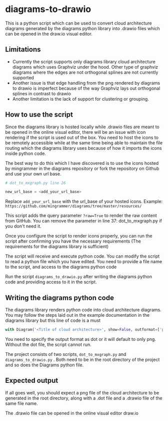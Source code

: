 # diagrams-to-drawio
This is a python script which can be used to convert cloud architecture diagrams generated by the diagrams python library into .drawio files which can be opened in the draw.io visual editor.

## Limitations

- Currently the script supports only diagrams library cloud architecture diagrams which uses Graphviz under the hood. Other type of graphviz diagrams where the edges are not orthogonal splines are not currently supported
- Another issue is that edge handling from the png rendered by diagrams to drawio is imperfect because of the way Graphviz lays out orthogonal splines in contrast to drawio
- Another limitation is the lack of support for clustering or grouping.

## How to use the script

Since the diagrams library is hosted locally while .drawio files are meant to be opened in the online visual editor, there will be an issue with icon rendering if the script is used out of the box. You need to host the icons to be remotely accessible while at the same time being able to maintain the file routing which the diagrams library uses because of how it imports the icons inside python code.

The best way to do this which I have discovered is to use the icons hosted by mingrammer in the diagrams repository or fork the repository on Github and use your own url base.

```python
# dot_to_mxgraph.py line 26

new_url_base = <add_your_url_base>
```

Replace `add_your_url_base` with the url_base of your hosted icons. Example: `https://github.com/mingrammer/diagrams/tree/master/resources/`

This script adds the query parameter `?raw=True` to render the raw content from GitHub. You can remove the parameter in line 37:  dot_to_mxgraph.py if you don't need it.

Once you configure the script to render icons properly, you can run the script after confirming you have the necessary requirements (The requirements for the diagrams library is sufficient)

The script will receive and execute python code. You can modify the script to read a python file which you have edited. You need to provide a file name to the script, and access to the diagrams python code

Run the script `diagrams_to_drawio.py` after writing the diagrams python code and providing access to it in the script.

## Writing the diagrams python code

The diagrams library renders python code into cloud architecture diagrams. You may follow the steps laid out in the example documentation in the diagrams library but this line of code is a must

```python
with Diagram('<Title of cloud architecture>', show=False, outformat=['png', 'dot'],file):
```

You need to specify the output format as dot or it will default to only png. Without the dot file, the script cannot run.

The project consists of two scripts, `dot_to_mxgraph.py` and `diagrams_to_drawio.py` . Both need to be in the root directory of the project and so does the Diagrams python file.

## Expected output

If all goes well, you should expect a png file of the cloud architecture to be generated in the root directory, along with a .dot file and a .drawio file of the same file name.

The .drawio file can be opened in the online visual editor draw.io
